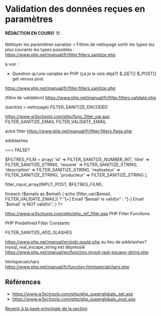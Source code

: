 # Validation des données reçues en paramètres

__RÉDACTION EN COURS!__ 🏗 

Nettoyer les paramètres
    sanatize = Filtres de nettoyage
    sortir les types les plus courants
    les types possibles : https://www.php.net/manual/fr/filter.filters.sanitize.php


à voir :`

- Question qu'une variable en PHP (ça je le vois déjà?)
$_GET[]
$_POST[]
get versus post

https://www.php.net/manual/fr/filter.filters.sanitize.php

(filtre de validation)
https://www.php.net/manual/fr/filter.filters.validate.php

(sanitize = nettoyage)
FILTER_SANITIZE_ENCODED

https://www.w3schools.com/php/func_filter_var.asp
FILTER_SANITIZE_EMAIL
FILTER_VALIDATE_EMAIL


autre filter https://www.php.net/manual/fr/filter.filters.flags.php

addslashes

=== FALSE?

$FILTRES_FILM = array(
	'id' => FILTER_SANITIZE_NUMBER_INT,
	'titre' => FILTER_SANITIZE_STRING,
	'resume' => FILTER_SANITIZE_STRING,
	'description' => FILTER_SANITIZE_STRING,
	'realisateur' => FILTER_SANITIZE_STRING,
	'producteur' => FILTER_SANITIZE_STRING
);

filter_input_array(INPUT_POST, $FILTRES_FILM);

foreach ($emails as $email) {
    echo (filter_var($email, FILTER_VALIDATE_EMAIL)) ?
        "[+] Email '$email' is valid\n" :
        "[-] Email '$email' is NOT valid\n";
}
?>


<?php
$int = 100;

if (!filter_var($int, FILTER_VALIDATE_INT) === false) {
  echo("Integer is valid");
} else {
  echo("Integer is not valid");
}
?>

<?php
$int = 0;

if (filter_var($int, FILTER_VALIDATE_INT) === 0 || !filter_var($int, FILTER_VALIDATE_INT) === false) {
  echo("Integer is valid");
} else {
  echo("Integer is not valid");
}
?>

https://www.w3schools.com/php/php_ref_filter.asp
PHP Filter Functions

PHP Predefined Filter Constants

FILTER_SANITIZE_ADD_SLASHES


https://www.php.net/manual/en/pdo.quote.php au lieu de addslashes? mysql_real_escape_string est dépréssié https://www.php.net/manual/en/function.mysql-real-escape-string.php


htmlspecialchars https://www.php.net/manual/fr/function.htmlspecialchars.php

## Références

- <https://www.w3schools.com/php/php_superglobals_get.asp>
- <https://www.w3schools.com/php/php_superglobals_post.asp>

[Revenir à la page principale de la section](README.md)
